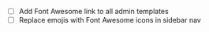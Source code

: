 - [ ] Add Font Awesome link to all admin templates
- [ ] Replace emojis with Font Awesome icons in sidebar nav
